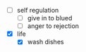 - [ ] self regulation
    - [ ] give in to blued
    - [ ] anger to rejection
- [x] life
    - [x] wash dishes